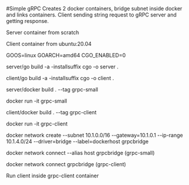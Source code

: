 #Simple gRPC
Creates 2 docker containers, bridge subnet inside docker and links containers.
Client sending string request to gRPC server and getting response.

Server container from scratch

Client container from ubuntu:20.04

GOOS=linux
GOARCH=amd64
CGO_ENABLED=0

server/go build -a -installsuffix cgo -o server .

client/go build -a -installsuffix cgo -o client .

server/docker build . --tag grpc-small

docker run -it grpc-small

client/docker build . --tag grpc-client

docker run -it grpc-client

docker network create --subnet 10.1.0.0/16 --gateway=10.1.0.1 --ip-range 10.1.4.0/24 --driver=bridge --label=dockerhost grpcbridge

docker network connect --alias host grpcbridge (grpc-small)

docker network connect grpcbridge (grpc-client)

Run client inside grpc-client container